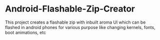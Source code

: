 Android-Flashable-Zip-Creator
=============================

This project creates a flashable zip with inbuilt aroma UI which can be flashed in android phones for various purpose like changing kernels, fonts, boot animations, etc
